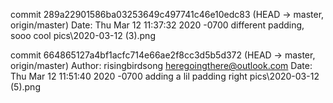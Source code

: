 commit 289a22901586ba03253649c497741c46e10edc83 (HEAD -> master, origin/master)
Date: Thu Mar 12 11:37:32 2020 -0700
different padding, sooo cool
pics\2020-03-12 (3).png

commit 664865127a4bf1acfc714e66ae2f8cc3d5b5d372 (HEAD -> master, origin/master)
Author: risingbirdsong <heregoingthere@outlook.com>
Date: Thu Mar 12 11:51:40 2020 -0700
adding a lil padding right
pics\2020-03-12 (5).png
